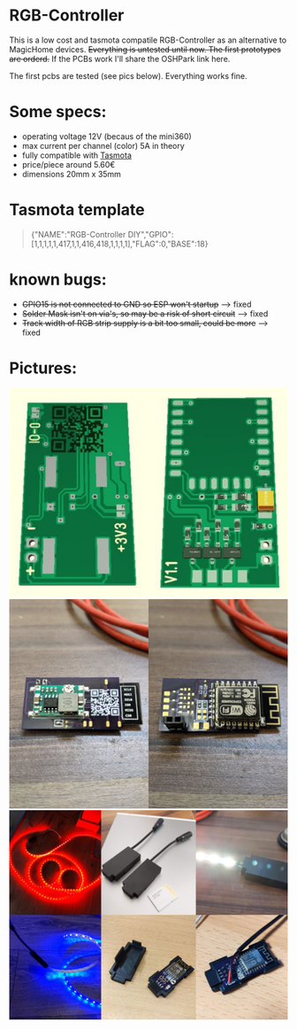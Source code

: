 # RGB-Controller
This is a low cost and tasmota compatile RGB-Controller as an alternative to MagicHome devices.
~~Everything is untested until now. The first prototypes are orderd.~~ If the PCBs work I'll share the OSHPark link here.

The first pcbs are tested (see pics below). Everything works fine.

# Some specs:
- operating voltage 12V (becaus of the mini360)
- max current per channel (color) 5A in theory 
- fully compatible with [Tasmota](https://github.com/arendst/Tasmota)
- price/piece around 5.60€
- dimensions 20mm x 35mm

# Tasmota template
> {"NAME":"RGB-Controller DIY","GPIO":[1,1,1,1,1,417,1,1,416,418,1,1,1,1],"FLAG":0,"BASE":18}

# known bugs:
- ~~GPIO15 is not connected to GND so ESP won't startup~~ --> fixed
- ~~Solder Mask isn't on via's, so may be a risk of short circuit~~ --> fixed
- ~~Track width of RGB strip supply is a bit too small, could be more~~ --> fixed

# Pictures:
![Board3D](pictures/Board_3D_collage.jpg)
![Prototyp](pictures/prototyp1_collage.jpg)
![Collage](pictures/Collage.jpg)
